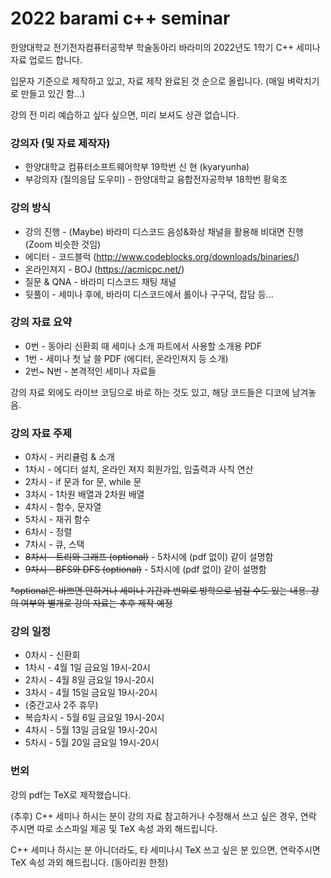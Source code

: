 # 2022 barami c++ seminar

한양대학교 전기전자컴퓨터공학부 학술동아리 바라미의 2022년도 1학기 C++ 세미나 자료 업로드 합니다. 

입문자 기준으로 제작하고 있고, 자료 제작 완료된 것 순으로 올립니다. (매일 벼락치기로 만들고 있긴 함...)

강의 전 미리 예습하고 싶다 싶으면, 미리 보셔도 상관 없습니다. 

### 강의자 (및 자료 제작자)
- 한양대학교 컴퓨터소프트웨어학부 19학번 신 현 (kyaryunha) 
- 부강의자 (질의응답 도우미) - 한양대학교 융합전자공학부 18학번 황욱조 

### 강의 방식 
- 강의 진행 - (Maybe) 바라미 디스코드 음성&화상 채널을 활용해 비대면 진행 (Zoom 비슷한 것임)
- 에디터 - 코드블럭 (http://www.codeblocks.org/downloads/binaries/)
- 온라인져지 - BOJ (https://acmicpc.net/)
- 질문 & QNA - 바라미 디스코드 채팅 채널 
- 뒷풀이 - 세미나 후에, 바라미 디스코드에서 롤이나 구구덕, 잡담 등... 

### 강의 자료 요약
- 0번 - 동아리 신환회 때 세미나 소개 파트에서 사용할 소개용 PDF 
- 1번 - 세미나 첫 날 쓸 PDF (에디터, 온라인져지 등 소개) 
- 2번~ N번 - 본격적인 세미나 자료들 

강의 자료 외에도 라이브 코딩으로 바로 하는 것도 있고, 해당 코드들은 디코에 남겨놓음. 

### 강의 자료 주제 
- 0차시 - 커리큘럼 & 소개
- 1차시 - 에디터 설치, 온라인 져지 회원가입, 입출력과 사칙 연산
- 2차시 - if 문과 for 문, while 문 
- 3차시 - 1차원 배열과 2차원 배열 
- 4차시 - 함수, 문자열 
- 5차시 - 재귀 함수 
- 6차시 - 정렬
- 7차시 - 큐, 스택 
- ~~8차시 - 트리와 그래프 (optional)~~ - 5차시에 (pdf 없이) 같이 설명함 
- ~~9차시 - BFS와 DFS (optional)~~ - 5차시에 (pdf 없이) 같이 설명함 

~~*optional은 바쁘면 안하거나 세미나 기간과 번외로 방학으로 넘길 수도 있는 내용. 강의 여부와 별개로 강의 자료는 추후 제작 예정~~

### 강의 일정 
- 0차시 - 신환회 
- 1차시 - 4월 1일 금요일 19시-20시  
- 2차시 - 4월 8일 금요일 19시-20시 
- 3차시 - 4월 15일 금요일 19시-20시
- (중간고사 2주 휴무) 
- 복습차시 - 5월 6일 금요일 19시-20시
- 4차시 - 5월 13일 금요일 19시-20시
- 5차시 - 5월 20일 금요일 19시-20시 

### 번외 

강의 pdf는 TeX로 제작했습니다.

(추후) C++ 세미나 하시는 분이 강의 자료 참고하거나 수정해서 쓰고 싶은 경우, 연락 주시면 따로 소스파일 제공 및 TeX 속성 과외 해드립니다. 

C++ 세미나 하시는 분 아니더라도, 타 세미나시 TeX 쓰고 싶은 분 있으면, 연락주시면 TeX 속성 과외 해드립니다. (동아리원 한정)
